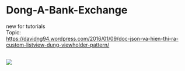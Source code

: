 # Dong-A-Bank-Exchange
new for tutorials
<br>
Topic: <br>
https://davidng94.wordpress.com/2016/01/09/doc-json-va-hien-thi-ra-custom-listview-dung-viewholder-pattern/


<br>
<img src="https://davidng94.files.wordpress.com/2016/01/2016-01-10_12-32-34.jpg?w=640">
